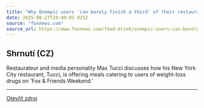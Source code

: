 ```yaml
---
title: "Why Ozempic users 'can barely finish a third' of their restaurant orders"
date: 2025-08-27T19:40:02.915Z
source: "foxnews.com"
source_url: https://www.foxnews.com/food-drink/ozempic-users-can-barely-finish-third-restaurant-orders
---
```


## Shrnutí (CZ)
Restaurateur and media personality Max Tucci discusses how his New York City restaurant, Tucci, is offering meals catering to users of weight-loss drugs on 'Fox & Friends Weekend.'

---

[Otevřít zdroj](https://www.foxnews.com/food-drink/ozempic-users-can-barely-finish-third-restaurant-orders)
